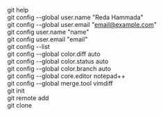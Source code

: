 git help    
git config --global user.name "Reda Hammada"  
git config --global user.email "email@example.com"  
git config user.name "name"  
git config user.email "email"     
git config --list  
git config --global color.diff auto    
git config --global color.status auto   
git config --global color.branch auto  
git config --global core.editor notepad++    
git config --global merge.tool vimdiff    
git init <repo name>  
git remote add <name> <Repos Url in github>  
git clone <Repo Url>  









